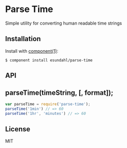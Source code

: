 # Parse Time

  Simple utility for converting human readable time strings

## Installation

  Install with [component(1)](http://component.io):

    $ component install esundahl/parse-time

## API

## parseTime(timeString, [, format]);

```javascript
var parseTime = require('parse-time');
parseTime('1min') // => 60
parseTime('1hr', 'minutes') // => 60
```

## License

  MIT
